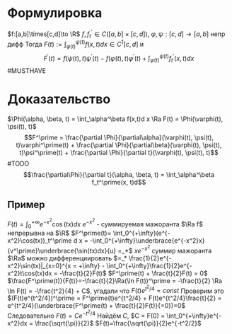 # Формулировка
$f:[a,b]\times[c,d]\to \R$
$f, f_t^\prime \in C([a, b]\times[c, d])$,   $\varphi, \psi : [c, d] \to [a, b]$ непр дифф
Тогда $F(t):=\int_{\varphi(t)}^{\psi(t)}f(x,t)d x \in C^1[c,d]$ и
$$F^\prime(t) = f(\psi(t), t)\psi^\prime(t) - f(\varphi(t), t)\varphi^\prime(t) + \int_{\varphi(t)}^{\psi(t)}f_t^\prime(x, t)dx$$
#MUSTHAVE 
# Доказательство
$\Phi(\alpha, \beta, t) = \int_\alpha^\beta f(x,t)d x \Ra F(t) = \Phi(\varphi(t), \psi(t), t)$
$$F^\prime = \frac{\partial \Phi}{\partial\alpha}(\varphi(t), \psi(t), t)\varphi^\prime(t) + \frac{\partial \Phi}{\partial\beta}(\varphi(t), \psi(t), t)\psi^\prime(t) + \frac{\partial \Phi}{\partial t}(\varphi(t), \psi(t), t)$$
#TODO 
$$\frac{\partial\Phi}{\partial t}(\alpha, \beta, t) = \int_\alpha^\beta f_t^\prime(x, t)d$$
## Пример
$F(t) = \int_0^{+\infty}e^{-x^2}\cos(tx)dx$ 
$e^{-x^2}$ - суммируемая мажоранта $\Ra f$ непрерывна на $\R$
$F^\prime(t)= \int_0^{+\infty}(e^{-x^2}\cos(tx))_t^\prime d x = -\int_0^{+\infty}\underbrace{e^{-x^2}x}{v^\prime}\underbrace{\sin(tx)dx}{u} =_*$
$xe^{-x^2}$ суммир мажоранта $\Ra$ можно дифференциировать
$=_*  \frac{1}{2}e^{-x^2}\sin(tx)|_{x=0}^{x = +\infty} - \int_0^{+\infty}\frac{1}{2}e^{-x^2}t\cos(tx)dx = -\frac{t}{2}F(t)$
$F^\prime(t) + \frac{t}{2}F(t) = 0$
$\frac{F^\prime(t)}{F(t)}=-\frac{t}{2}\Ra(\ln F(t))^\prime = -\frac{t}{2} \Ra \ln F(t) = -\frac{t^2}{4} + C$, угадали что $F(t)e^{t^2/4} = const$
Проверим это $(F(t)e^{t^2/4})^\prime = F^\prime(t)e^{t^2/4} + F(t)e^{t^2/4}\frac{t}{2} = e^{t^2/4}(\underbrace{F^\prime(t) + \frac{t}{2}F(t)}{=0})=0$
Следовательно $F(t) = Ce^{-t^2/4}$ Найдём $C$, $C = F(0) = \int_0^{+\infty}e^{-x^2}dx = \frac{\sqrt{\pi}}{2}$
$F(t)=\frac{\sqrt{\pi}}{2}e^{-t^2/2}$
